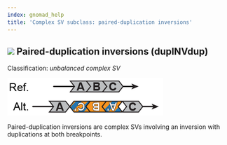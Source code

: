 ```yaml
---
index: gnomad_help  
title: 'Complex SV subclass: paired-duplication inversions'  
---
```


## ![](https://placehold.it/15/71E38C/000000?text=+) Paired-duplication inversions (dupINVdup)  

Classification: _unbalanced complex SV_

![Paired-duplication inversion (dupINVdup)](gnomAD_browser.SV_schematics_dupINVdup.png)  

Paired-duplication inversions are complex SVs involving an inversion with duplications at both breakpoints.  
